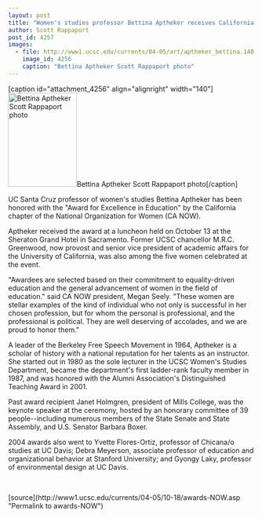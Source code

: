```yaml
---
layout: post
title: "Women's studies professor Bettina Aptheker receives California NOW award"
author: Scott Rappaport
post_id: 4257
images:
  - file: http://www1.ucsc.edu/currents/04-05/art/aptheker_bettina.140.jpg
    image_id: 4256
    caption: "Bettina Aptheker Scott Rappaport photo"
---
```


[caption id="attachment_4256" align="alignright" width="140"]<a href="http://localhost/mysite/wp-content/uploads/2004/10/aptheker_bettina.140.jpg"><img class="size-full wp-image-4256" src="http://localhost/mysite/wp-content/uploads/2004/10/aptheker_bettina.140.jpg" alt="Bettina Aptheker Scott Rappaport photo" width="140" height="191" /></a>Bettina Aptheker Scott Rappaport photo[/caption]
<a name="content" id="content"></a>
<p>
  UC Santa Cruz professor of women's studies Bettina Aptheker has been honored with the "Award for Excellence in Education" by the California chapter of the National Organization for Women (CA NOW).
</p>
<p>
  Aptheker received the award at a luncheon held on October 13 at the Sheraton Grand Hotel in Sacramento. Former UCSC chancellor M.R.C. Greenwood, now provost and senior vice president of academic affairs for the University of California, was also among the five women celebrated at the event.
</p>
<p>
  "Awardees are selected based on their commitment to equality-driven education and the general advancement of women in the field of education." said CA NOW president, Megan Seely. "These women are stellar examples of the kind of individual who not only is successful in her chosen profession, but for whom the personal is professional, and the professional is political. They are well deserving of accolades, and we are proud to honor them."
</p>
<p>
  A leader of the Berkeley Free Speech Movement in 1964, Aptheker is a scholar of history with a national reputation for her talents as an instructor. She started out in 1980 as the sole lecturer in the UCSC Women's Studies Department, became the department's first ladder-rank faculty member in 1987, and was honored with the Alumni Association's Distinguished Teaching Award in 2001.
</p>
<p>
  Past award recipient Janet Holmgren, president of Mills College, was the keynote speaker at the ceremony, hosted by an honorary committee of 39 people--including numerous members of the State Senate and State Assembly, and U.S. Senator Barbara Boxer.
</p>
<p>
  2004 awards also went to Yvette Flores-Ortiz, professor of Chicana/o studies at UC Davis; Debra Meyerson, associate professor of education and organizational behavior at Stanford University; and Gyongy Laky, professor of environmental design at UC Davis.
</p><br>
<form>

</form>
<p>

</p>
[source](http://www1.ucsc.edu/currents/04-05/10-18/awards-NOW.asp "Permalink to awards-NOW")
